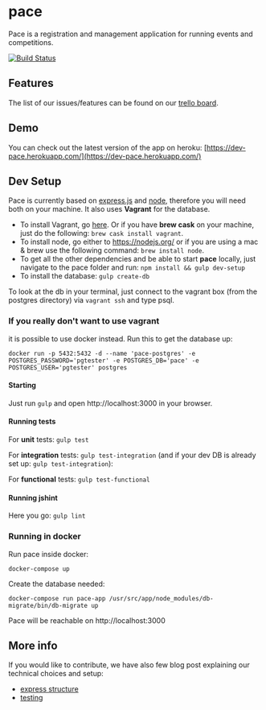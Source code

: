 # pace
Pace is a registration and management application for running events and competitions.

[![Build Status](https://snap-ci.com/lplotni/pace/branch/master/build_image)](https://snap-ci.com/lplotni/pace/branch/master)

## Features
The list of our issues/features can be found on our [trello board](https://trello.com/b/1gaDEa3O/pace-board).
## Demo
You can check out the latest version of the app on heroku: [https://dev-pace.herokuapp.com/](https://dev-pace.herokuapp.com/)
## Dev Setup
Pace is currently based on [express.js](http://expressjs.com/) and [node](https://nodejs.org), therefore you will need both on your machine. It also uses **Vagrant** for the database. 
* To install Vagrant, go [here](https://www.vagrantup.com/). Or if you have **brew cask** on your machine, just do the following: `brew cask install vagrant`.
* To install node, go either to https://nodejs.org/ or if you are using a mac & brew use the following command: `brew install node`. 
* To get all the other dependencies and be able to start **pace** locally, just navigate to the pace folder and run: `npm install && gulp dev-setup`
* To install the database: `gulp create-db`

To look at the db in your terminal, just connect to the vagrant box (from the postgres directory) via `vagrant ssh` and type psql.

### If you really don't want to use vagrant
it is possible to use docker instead. Run this to get the database up:

`docker run -p 5432:5432 -d --name 'pace-postgres' -e POSTGRES_PASSWORD='pgtester' -e POSTGRES_DB='pace' -e POSTGRES_USER='pgtester' postgres`

#### Starting
Just run `gulp` and open http://localhost:3000 in your browser.

#### Running tests
For **unit** tests: `gulp test`

For **integration** tests: `gulp test-integration` (and if your dev DB is already set up: `gulp test-integration`):

For **functional** tests: `gulp test-functional`

#### Running jshint
Here you go: `gulp lint`

### Running in docker
Run pace inside docker:
```
docker-compose up 
```
Create the database needed:
```
docker-compose run pace-app /usr/src/app/node_modules/db-migrate/bin/db-migrate up
```

Pace will be reachable on http://localhost:3000


## More info
If you would like to contribute, we have also few blog post explaining our
technical choices and setup:

 * [express
   structure](https://lplotni.github.io/blog/2015/08/04/bootstraping-a-node-dot-js-webapp/)
 * [testing](https://lplotni.github.io/blog/2015/10/10/express-testing/)
